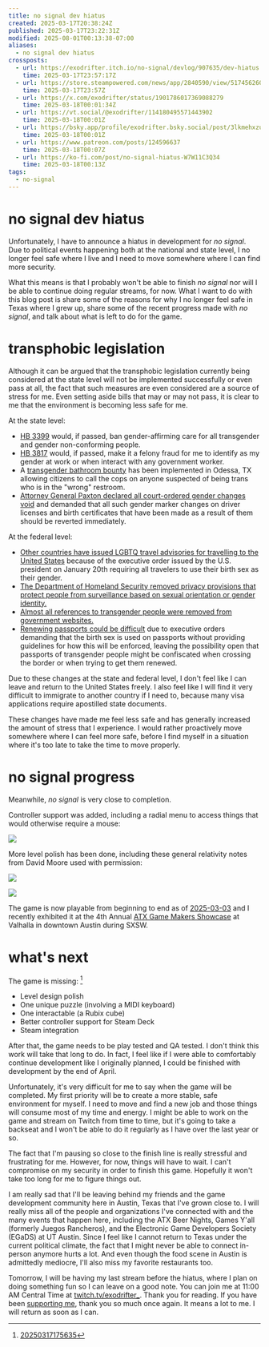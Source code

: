 ```yaml
---
title: no signal dev hiatus
created: 2025-03-17T20:38:24Z
published: 2025-03-17T23:22:31Z
modified: 2025-08-01T00:13:38-07:00
aliases:
  - no signal dev hiatus
crossposts:
  - url: https://exodrifter.itch.io/no-signal/devlog/907635/dev-hiatus
    time: 2025-03-17T23:57:17Z
  - url: https://store.steampowered.com/news/app/2840590/view/517456260517332616
    time: 2025-03-17T23:57Z
  - url: https://x.com/exodrifter/status/1901786017369088279
    time: 2025-03-18T00:01:34Z
  - url: https://vt.social/@exodrifter/114180495571443902
    time: 2025-03-18T00:01Z
  - url: https://bsky.app/profile/exodrifter.bsky.social/post/3lkmehxzuac2x
    time: 2025-03-18T00:01Z
  - url: https://www.patreon.com/posts/124596637
    time: 2025-03-18T00:07Z
  - url: https://ko-fi.com/post/no-signal-hiatus-W7W11C3Q34
    time: 2025-03-18T00:13Z
tags:
  - no-signal
---
```


# no signal dev hiatus

Unfortunately, I have to announce a hiatus in development for _no signal_. Due to political events happening both at the national and state level, I no longer feel safe where I live and I need to move somewhere where I can find more security.

What this means is that I probably won't be able to finish _no signal_ nor will I be able to continue doing regular streams, for now. What I want to do with this blog post is share some of the reasons for why I no longer feel safe in Texas where I grew up, share some of the recent progress made with _no signal_, and talk about what is left to do for the game.

# transphobic legislation

Although it can be argued that the transphobic legislation currently being considered at the state level will not be implemented successfully or even pass at all, the fact that such measures are even considered are a source of stress for me. Even setting aside bills that may or may not pass, it is clear to me that the environment is becoming less safe for me.

At the state level:
- [HB 3399](https://www.thepinknews.com/2025/02/28/texas-hb3399-trans-ban/) would, if passed, ban gender-affirming care for all transgender and gender non-conforming people.
- [HB 3817](https://www.erininthemorning.com/p/new-texas-bill-outright-criminalizes) would, if passed, make it a felony fraud for me to identify as my gender at work or when interact with any government worker.
- A [transgender bathroom bounty](https://www.erininthemorning.com/p/post-election-2024-anti-trans-risk) has been implemented in Odessa, TX allowing citizens to call the cops on anyone suspected of being trans who is in the "wrong" restroom.
- [Attorney General Paxton declared all court-ordered gender changes void](https://www.erininthemorning.com/p/texas-ag-paxton-declares-court-orders) and demanded that all such gender marker changes on driver licenses and birth certificates that have been made as a result of them should be reverted immediately.

At the federal level:
- [Other countries have issued LGBTQ travel advisories for travelling to the United States](https://www.erininthemorning.com/p/germany-interpride-issue-lgbtq-travel) because of the executive order issued by the U.S. president on January 20th requiring all travelers to use their birth sex as their gender.
- [The Department of Homeland Security removed privacy provisions that protect people from surveillance based on sexual orientation or gender identity.](https://www.erininthemorning.com/p/dhs-now-allows-for-surveillance-based)
- [Almost all references to transgender people were removed from government websites.](https://www.erininthemorning.com/p/nazis-burned-trans-books-to-usher)
- [Renewing passports could be difficult](https://www.erininthemorning.com/p/a-line-by-line-analysis-of-trumps) due to executive orders demanding that the birth sex is used on passports without providing guidelines for how this will be enforced, leaving the possibility open that passports of transgender people might be confiscated when crossing the border or when trying to get them renewed.

Due to these changes at the state and federal level, I don't feel like I can leave and return to the United States freely. I also feel like I will find it very difficult to immigrate to another country if I need to, because many visa applications require apostilled state documents.

These changes have made me feel less safe and has generally increased the amount of stress that I experience. I would rather proactively move somewhere where I can feel more safe, before I find myself in a situation where it's too late to take the time to move properly.

# no signal progress

Meanwhile, _no signal_ is very close to completion.

Controller support was added, including a radial menu to access things that would otherwise require a mouse:

![](20250317203824-radial_menu.png)

More level polish has been done, including these general relativity notes from David Moore used with permission:

![](20250317203824-notes.png)

![](20250317203824-office.png)

The game is now playable from beginning to end as of [2025-03-03](../vods/20250303170442.md) and I recently exhibited it at the 4th Annual [ATX Game Makers Showcase](../notes/atx-game-makers-showcase.md) at Valhalla in downtown Austin during SXSW.

# what's next

The game is missing: [^1]
- Level design polish
- One unique puzzle (involving a MIDI keyboard)
- One interactable (a Rubix cube)
- Better controller support for Steam Deck
- Steam integration

After that, the game needs to be play tested and QA tested. I don't think this work will take that long to do. In fact, I feel like if I were able to comfortably continue development like I originally planned, I could be finished with development by the end of April.

Unfortunately, it's very difficult for me to say when the game will be completed. My first priority will be to create a more stable, safe environment for myself. I need to move and find a new job and those things will consume most of my time and energy. I might be able to work on the game and stream on Twitch from time to time, but it's going to take a backseat and I won't be able to do it regularly as I have over the last year or so.

The fact that I'm pausing so close to the finish line is really stressful and frustrating for me. However, for now, things will have to wait. I can't compromise on my security in order to finish this game. Hopefully it won't take too long for me to figure things out.

I am really sad that I'll be leaving behind my friends and the game development community here in Austin, Texas that I've grown close to. I will really miss all of the people and organizations I've connected with and the many events that happen here, including the ATX Beer Nights, Games Y'all (formerly Juegos Rancheros), and the Electronic Game Developers Society (EGaDS) at UT Austin. Since I feel like I cannot return to Texas under the current political climate, the fact that I might never be able to connect in-person anymore hurts a lot. And even though the food scene in Austin is admittedly mediocre, I'll also miss my favorite restaurants too.

Tomorrow, I will be having my last stream before the hiatus, where I plan on doing something fun so I can leave on a good note. You can join me at 11:00 AM Central Time at [twitch.tv/exodrifter_](https://www.twitch.tv/exodrifter_). Thank you for reading. If you have been [supporting me](../support.md), thank you so much once again. It means a lot to me. I will return as soon as I can.

[^1]: [20250317175635](../entries/20250317175635.md)
